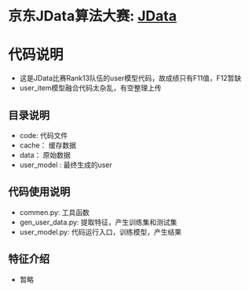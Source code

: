 # 京东JData算法大赛: [JData](http://www.datafountain.cn/#/competitions/247/intro)

# 代码说明
* 这是JData比赛Rank13队伍的user模型代码，故成绩只有F11值，F12暂缺
* user_item模型融合代码太杂乱，有空整理上传

## 目录说明

* code: 代码文件
* cache： 缓存数据
* data： 原始数据
* user_model : 最终生成的user

## 代码使用说明
* commen.py: 工具函数
* gen_user_data.py: 提取特征，产生训练集和测试集
* user_model.py: 代码运行入口，训练模型，产生结果

## 特征介绍
* 暂略


